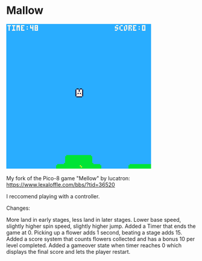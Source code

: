 # Mallow
![Screenshot](mallow_0.png)

My fork of the Pico-8 game "Mellow" by lucatron: https://www.lexaloffle.com/bbs/?tid=36520

I reccomend playing with a controller.

Changes: 

More land in early stages, less land in later stages.
Lower base speed, slightly higher spin speed, slightly higher jump.
Added a Timer that ends the game at 0. Picking up a flower adds 1 second, beating a stage adds 15.
Added a score system that counts flowers collected and has a bonus 10 per level completed.
Added a gameover state when timer reaches 0 which displays the final score and lets the player restart.
